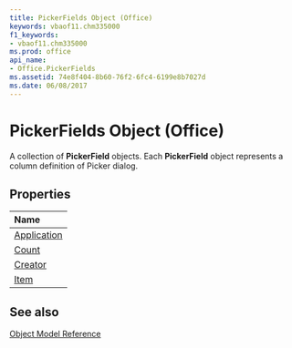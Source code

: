 ```yaml
---
title: PickerFields Object (Office)
keywords: vbaof11.chm335000
f1_keywords:
- vbaof11.chm335000
ms.prod: office
api_name:
- Office.PickerFields
ms.assetid: 74e8f404-8b60-76f2-6fc4-6199e8b7027d
ms.date: 06/08/2017
---
```



# PickerFields Object (Office)

A collection of  **PickerField** objects. Each **PickerField** object represents a column definition of Picker dialog.


## Properties



|**Name**|
|:-----|
|[Application](Office.PickerFields.Application.md)|
|[Count](Office.PickerFields.Count.md)|
|[Creator](Office.PickerFields.Creator.md)|
|[Item](Office.PickerFields.Item.md)|

## See also





[Object Model Reference](./overview/reference-object-library-reference-for-office.md)
